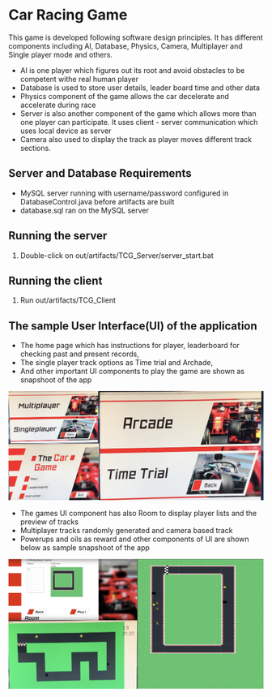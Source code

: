 
# Car Racing Game

This game is developed following software design principles. It has different components including AI, Database, Physics, Camera, Multiplayer and Single player mode and others. 

- AI is one player which figures out its root and avoid obstacles to be competent withe real human player
- Database is used to store user details, leader board time and other data
- Physics component of the game allows the car decelerate and accelerate  during race
- Server is also another component of the game which allows more than one player can participate. 
  It uses client - server communication which uses local device as server
- Camera also used to display the track as player moves different track sections. 




## Server and Database Requirements

- MySQL server running with username/password configured in DatabaseControl.java before artifacts are built
- database.sql ran on the MySQL server

## Running the server

1. Double-click on out/artifacts/TCG_Server/server_start.bat

## Running the client

1. Run out/artifacts/TCG_Client


## The sample User Interface(UI) of the application
- The home page which  has instructions for player, leaderboard for checking past and present records,
- The single player track options as Time trial and Archade,
- And other important UI components to play the game are shown as snapshoot of the app
<img src="images/UI_one.png" alt ="homePage "/>
<!-- <img src="images/leader_board.png" alt ="leader_board"/> -->

- The games UI component has also Room to display player lists and the preview of tracks
- Multiplayer tracks randomly generated and camera based track
- Powerups and oils as reward and other components of UI are shown below as sample snapshoot of the app
<img src="images/UI_two.png" alt ="multi_player_room"/>

<!-- <img src="images/multi_player_single_player_selector.png" alt ="multi_player_single_player_selector "/>
<img src="images/single_payer_options.png" alt ="single_payer_options"/>
<img src="images/AI_and_real_person_playing.png" alt ="AI_and_real_person_playing"/>

<img src="images/singlePlayer.png" alt ="singlePlayer"/> -->
